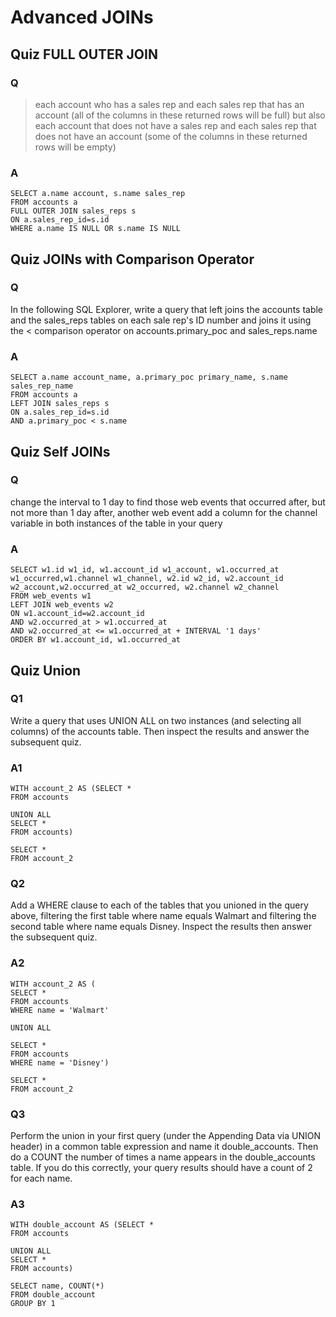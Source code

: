 # Advanced JOINs

## Quiz FULL OUTER JOIN

### Q
> each account who has a sales rep and each sales rep that has an account (all of the columns in these returned rows will be full)
> but also each account that does not have a sales rep and each sales rep that does not have an account (some of the columns in these returned rows will be empty)

### A
    SELECT a.name account, s.name sales_rep
    FROM accounts a
    FULL OUTER JOIN sales_reps s
    ON a.sales_rep_id=s.id
    WHERE a.name IS NULL OR s.name IS NULL

## Quiz JOINs with Comparison Operator

### Q
In the following SQL Explorer, write a query that left joins the accounts table and the sales_reps tables on each sale rep's ID number and joins it using the < comparison operator on accounts.primary_poc and sales_reps.name

### A
    SELECT a.name account_name, a.primary_poc primary_name, s.name sales_rep_name
    FROM accounts a
    LEFT JOIN sales_reps s
    ON a.sales_rep_id=s.id
    AND a.primary_poc < s.name
    
## Quiz Self JOINs

### Q

change the interval to 1 day to find those web events that occurred after, but not more than 1 day after, another web event
add a column for the channel variable in both instances of the table in your query


### A
    SELECT w1.id w1_id, w1.account_id w1_account, w1.occurred_at w1_occurred,w1.channel w1_channel, w2.id w2_id, w2.account_id w2_account,w2.occurred_at w2_occurred, w2.channel w2_channel
    FROM web_events w1
    LEFT JOIN web_events w2
    ON w1.account_id=w2.account_id
    AND w2.occurred_at > w1.occurred_at
    AND w2.occurred_at <= w1.occurred_at + INTERVAL '1 days'
    ORDER BY w1.account_id, w1.occurred_at
    

## Quiz Union

### Q1
Write a query that uses UNION ALL on two instances (and selecting all columns) of the accounts table. Then inspect the results and answer the subsequent quiz.

### A1

    WITH account_2 AS (SELECT *
    FROM accounts

    UNION ALL
    SELECT *
    FROM accounts)  

    SELECT *
    FROM account_2

### Q2
Add a WHERE clause to each of the tables that you unioned in the query above, filtering the first table where name equals Walmart and filtering the second table where name equals Disney. Inspect the results then answer the subsequent quiz.

### A2
    WITH account_2 AS (
    SELECT *
    FROM accounts
    WHERE name = 'Walmart'

    UNION ALL

    SELECT *
    FROM accounts
    WHERE name = 'Disney')  

    SELECT *
    FROM account_2

### Q3
Perform the union in your first query (under the Appending Data via UNION header) in a common table expression and name it double_accounts. Then do a COUNT the number of times a name appears in the double_accounts table. If you do this correctly, your query results should have a count of 2 for each name.

### A3

    WITH double_account AS (SELECT *
    FROM accounts

    UNION ALL
    SELECT *
    FROM accounts)  

    SELECT name, COUNT(*)
    FROM double_account
    GROUP BY 1


































